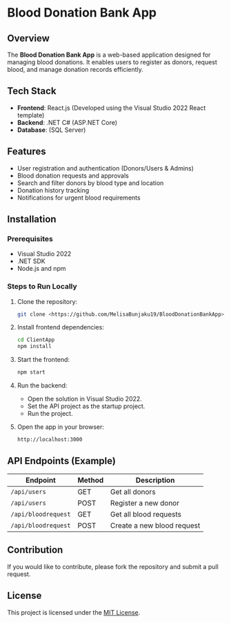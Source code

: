 # Blood Donation Bank App

## Overview
The **Blood Donation Bank App** is a web-based application designed for managing blood donations. It enables users to register as donors, request blood, and manage donation records efficiently.

## Tech Stack
- **Frontend**: React.js (Developed using the Visual Studio 2022 React template)
- **Backend**: .NET C# (ASP.NET Core)
- **Database**: (SQL Server)


## Features
- User registration and authentication (Donors/Users & Admins)
- Blood donation requests and approvals
- Search and filter donors by blood type and location
- Donation history tracking
- Notifications for urgent blood requirements

## Installation

### Prerequisites
- Visual Studio 2022
- .NET SDK
- Node.js and npm


### Steps to Run Locally
1. Clone the repository:
   ```sh
   git clone <https://github.com/MelisaBunjaku19/BloodDonationBankApp>

   ```

2. Install frontend dependencies:
   ```sh
   cd ClientApp
   npm install
   ```

3. Start the frontend:
   ```sh
   npm start
   ```

4. Run the backend:
   - Open the solution in Visual Studio 2022.
   - Set the API project as the startup project.
   - Run the project.

5. Open the app in your browser:
   ```
   http://localhost:3000
   ```

## API Endpoints (Example)
| Endpoint            | Method | Description |
|---------------------|--------|-------------|
| `/api/users`      | GET    | Get all donors |
| `/api/users`      | POST   | Register a new donor |
| `/api/bloodrequest`    | GET    | Get all blood requests |
| `/api/bloodrequest`    | POST   | Create a new blood request |

## Contribution
If you would like to contribute, please fork the repository and submit a pull request.

## License
This project is licensed under the [MIT License](LICENSE).

